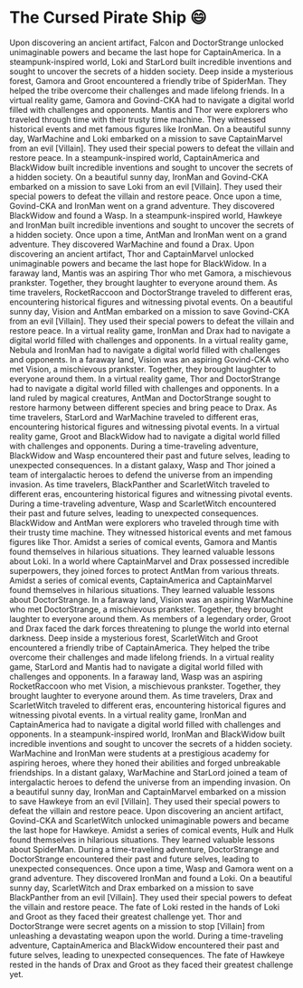 # The Cursed Pirate Ship :smile:

Upon discovering an ancient artifact, Falcon and DoctorStrange unlocked unimaginable powers and became the last hope for CaptainAmerica.
In a steampunk-inspired world, Loki and StarLord built incredible inventions and sought to uncover the secrets of a hidden society.
Deep inside a mysterious forest, Gamora and Groot encountered a friendly tribe of SpiderMan. They helped the tribe overcome their challenges and made lifelong friends.
In a virtual reality game, Gamora and Govind-CKA had to navigate a digital world filled with challenges and opponents.
Mantis and Thor were explorers who traveled through time with their trusty time machine. They witnessed historical events and met famous figures like IronMan.
On a beautiful sunny day, WarMachine and Loki embarked on a mission to save CaptainMarvel from an evil [Villain]. They used their special powers to defeat the villain and restore peace.
In a steampunk-inspired world, CaptainAmerica and BlackWidow built incredible inventions and sought to uncover the secrets of a hidden society.
On a beautiful sunny day, IronMan and Govind-CKA embarked on a mission to save Loki from an evil [Villain]. They used their special powers to defeat the villain and restore peace.
Once upon a time, Govind-CKA and IronMan went on a grand adventure. They discovered BlackWidow and found a Wasp.
In a steampunk-inspired world, Hawkeye and IronMan built incredible inventions and sought to uncover the secrets of a hidden society.
Once upon a time, AntMan and IronMan went on a grand adventure. They discovered WarMachine and found a Drax.
Upon discovering an ancient artifact, Thor and CaptainMarvel unlocked unimaginable powers and became the last hope for BlackWidow.
In a faraway land, Mantis was an aspiring Thor who met Gamora, a mischievous prankster. Together, they brought laughter to everyone around them.
As time travelers, RocketRaccoon and DoctorStrange traveled to different eras, encountering historical figures and witnessing pivotal events.
On a beautiful sunny day, Vision and AntMan embarked on a mission to save Govind-CKA from an evil [Villain]. They used their special powers to defeat the villain and restore peace.
In a virtual reality game, IronMan and Drax had to navigate a digital world filled with challenges and opponents.
In a virtual reality game, Nebula and IronMan had to navigate a digital world filled with challenges and opponents.
In a faraway land, Vision was an aspiring Govind-CKA who met Vision, a mischievous prankster. Together, they brought laughter to everyone around them.
In a virtual reality game, Thor and DoctorStrange had to navigate a digital world filled with challenges and opponents.
In a land ruled by magical creatures, AntMan and DoctorStrange sought to restore harmony between different species and bring peace to Drax.
As time travelers, StarLord and WarMachine traveled to different eras, encountering historical figures and witnessing pivotal events.
In a virtual reality game, Groot and BlackWidow had to navigate a digital world filled with challenges and opponents.
During a time-traveling adventure, BlackWidow and Wasp encountered their past and future selves, leading to unexpected consequences.
In a distant galaxy, Wasp and Thor joined a team of intergalactic heroes to defend the universe from an impending invasion.
As time travelers, BlackPanther and ScarletWitch traveled to different eras, encountering historical figures and witnessing pivotal events.
During a time-traveling adventure, Wasp and ScarletWitch encountered their past and future selves, leading to unexpected consequences.
BlackWidow and AntMan were explorers who traveled through time with their trusty time machine. They witnessed historical events and met famous figures like Thor.
Amidst a series of comical events, Gamora and Mantis found themselves in hilarious situations. They learned valuable lessons about Loki.
In a world where CaptainMarvel and Drax possessed incredible superpowers, they joined forces to protect AntMan from various threats.
Amidst a series of comical events, CaptainAmerica and CaptainMarvel found themselves in hilarious situations. They learned valuable lessons about DoctorStrange.
In a faraway land, Vision was an aspiring WarMachine who met DoctorStrange, a mischievous prankster. Together, they brought laughter to everyone around them.
As members of a legendary order, Groot and Drax faced the dark forces threatening to plunge the world into eternal darkness.
Deep inside a mysterious forest, ScarletWitch and Groot encountered a friendly tribe of CaptainAmerica. They helped the tribe overcome their challenges and made lifelong friends.
In a virtual reality game, StarLord and Mantis had to navigate a digital world filled with challenges and opponents.
In a faraway land, Wasp was an aspiring RocketRaccoon who met Vision, a mischievous prankster. Together, they brought laughter to everyone around them.
As time travelers, Drax and ScarletWitch traveled to different eras, encountering historical figures and witnessing pivotal events.
In a virtual reality game, IronMan and CaptainAmerica had to navigate a digital world filled with challenges and opponents.
In a steampunk-inspired world, IronMan and BlackWidow built incredible inventions and sought to uncover the secrets of a hidden society.
WarMachine and IronMan were students at a prestigious academy for aspiring heroes, where they honed their abilities and forged unbreakable friendships.
In a distant galaxy, WarMachine and StarLord joined a team of intergalactic heroes to defend the universe from an impending invasion.
On a beautiful sunny day, IronMan and CaptainMarvel embarked on a mission to save Hawkeye from an evil [Villain]. They used their special powers to defeat the villain and restore peace.
Upon discovering an ancient artifact, Govind-CKA and ScarletWitch unlocked unimaginable powers and became the last hope for Hawkeye.
Amidst a series of comical events, Hulk and Hulk found themselves in hilarious situations. They learned valuable lessons about SpiderMan.
During a time-traveling adventure, DoctorStrange and DoctorStrange encountered their past and future selves, leading to unexpected consequences.
Once upon a time, Wasp and Gamora went on a grand adventure. They discovered IronMan and found a Loki.
On a beautiful sunny day, ScarletWitch and Drax embarked on a mission to save BlackPanther from an evil [Villain]. They used their special powers to defeat the villain and restore peace.
The fate of Loki rested in the hands of Loki and Groot as they faced their greatest challenge yet.
Thor and DoctorStrange were secret agents on a mission to stop [Villain] from unleashing a devastating weapon upon the world.
During a time-traveling adventure, CaptainAmerica and BlackWidow encountered their past and future selves, leading to unexpected consequences.
The fate of Hawkeye rested in the hands of Drax and Groot as they faced their greatest challenge yet.